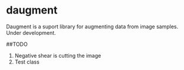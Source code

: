 # daugment
Daugment is a suport library for augmenting data from image samples. 
Under development.

##TODO

1. Negative shear is cutting the image
2. Test class

